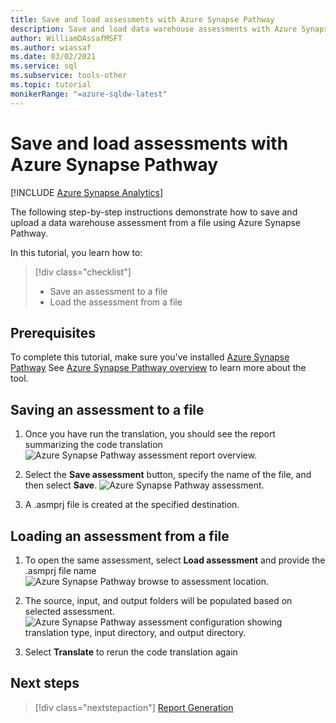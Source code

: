 ```yaml
---
title: Save and load assessments with Azure Synapse Pathway
description: Save and load data warehouse assessments with Azure Synapse Pathway
author: WilliamDAssafMSFT
ms.author: wiassaf
ms.date: 03/02/2021
ms.service: sql
ms.subservice: tools-other
ms.topic: tutorial
monikerRange: "=azure-sqldw-latest"
---
```


# Save and load assessments with Azure Synapse Pathway
[!INCLUDE [Azure Synapse Analytics](../../includes/applies-to-version/asa.md)]

The following step-by-step instructions demonstrate how to save and upload a data warehouse assessment from a file using Azure Synapse Pathway.

In this tutorial, you learn how to:

> [!div class="checklist"]
> * Save an assessment to a file
> * Load the assessment from a file

## Prerequisites

To complete this tutorial, make sure you've installed [Azure Synapse Pathway](synapse-pathway-download.md) See [Azure Synapse Pathway overview](azure-synapse-pathway-overview.md) to learn more about the tool.

## Saving an assessment to a file

1. Once you have run the translation, you should see the report summarizing the code translation 
 ![Azure Synapse Pathway assessment report overview.](./media/tutorial-save-load-assessment/report-overview.png)
1. Select the **Save assessment** button, specify the name of the file, and then select **Save**.
![Azure Synapse Pathway assessment.](./media/tutorial-save-load-assessment/save-assessment.png)

1. A .asmprj file is created at the specified destination.

## Loading an assessment from a file

1. To open the same assessment, select **Load assessment** and provide the .asmprj file name
![Azure Synapse Pathway browse to assessment location.](./media/tutorial-save-load-assessment/browse-location.png)

1. The source, input, and output folders will be populated based on selected assessment.
![Azure Synapse Pathway assessment configuration showing translation type, input directory, and output directory.](./media/tutorial-save-load-assessment/load-assessment.png)
1. Select **Translate** to rerun the code translation again

## Next steps

> [!div class="nextstepaction"]
> [Report Generation](report-generation.md)

